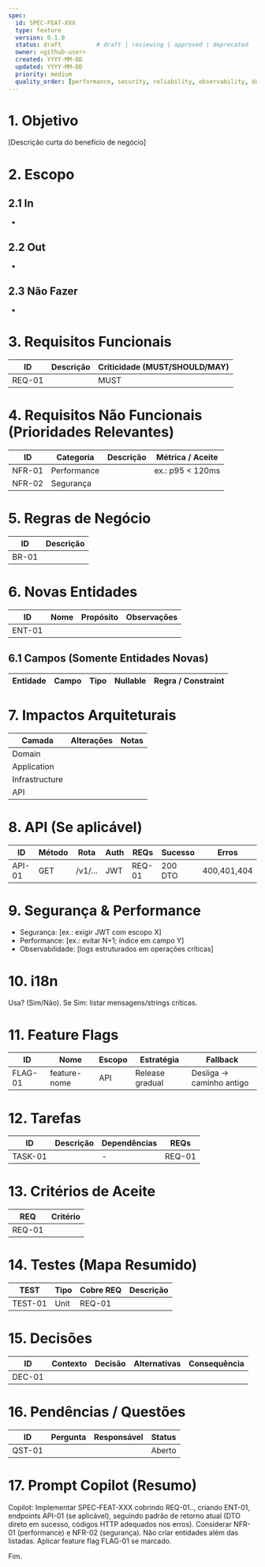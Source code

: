 ```yaml
--- 
spec:
  id: SPEC-FEAT-XXX
  type: feature
  version: 0.1.0
  status: draft          # draft | reviewing | approved | deprecated
  owner: <github-user>
  created: YYYY-MM-DD
  updated: YYYY-MM-DD
  priority: medium
  quality_order: [performance, security, reliability, observability, delivery_speed, cost]
---
```


# 1. Objetivo
[Descrição curta do benefício de negócio]

# 2. Escopo
## 2.1 In
- 
## 2.2 Out
- 
## 2.3 Não Fazer
- 

# 3. Requisitos Funcionais
| ID | Descrição | Criticidade (MUST/SHOULD/MAY) |
|----|-----------|--------------------------------|
| REQ-01 | | MUST |

# 4. Requisitos Não Funcionais (Prioridades Relevantes)
| ID | Categoria | Descrição | Métrica / Aceite |
|----|-----------|-----------|------------------|
| NFR-01 | Performance | | ex.: p95 < 120ms |
| NFR-02 | Segurança | | |

# 5. Regras de Negócio
| ID | Descrição |
|----|-----------|
| BR-01 | |

# 6. Novas Entidades
| ID | Nome | Propósito | Observações |
|----|------|-----------|-------------|
| ENT-01 | | | |

## 6.1 Campos (Somente Entidades Novas)
| Entidade | Campo | Tipo | Nullable | Regra / Constraint |
|----------|-------|------|----------|--------------------|

# 7. Impactos Arquiteturais
| Camada | Alterações | Notas |
|--------|------------|-------|
| Domain | | |
| Application | | |
| Infrastructure | | |
| API | | |

# 8. API (Se aplicável)
| ID | Método | Rota | Auth | REQs | Sucesso | Erros |
|----|--------|------|------|------|---------|-------|
| API-01 | GET | /v1/... | JWT | REQ-01 | 200 DTO | 400,401,404 |

# 9. Segurança & Performance
- Segurança: [ex.: exigir JWT com escopo X]
- Performance: [ex.: evitar N+1; índice em campo Y]
- Observabilidade: [logs estruturados em operações críticas]

# 10. i18n
Usa? (Sim/Não). Se Sim: listar mensagens/strings críticas.

# 11. Feature Flags
| ID | Nome | Escopo | Estratégia | Fallback |
|----|------|--------|------------|----------|
| FLAG-01 | feature-nome | API | Release gradual | Desliga → caminho antigo |

# 12. Tarefas
| ID | Descrição | Dependências | REQs |
|----|-----------|--------------|------|
| TASK-01 | | - | REQ-01 |

# 13. Critérios de Aceite
| REQ | Critério |
|-----|----------|
| REQ-01 | |

# 14. Testes (Mapa Resumido)
| TEST | Tipo | Cobre REQ | Descrição |
|------|------|-----------|-----------|
| TEST-01 | Unit | REQ-01 | |

# 15. Decisões
| ID | Contexto | Decisão | Alternativas | Consequência |
|----|----------|--------|--------------|--------------|
| DEC-01 | | | | |

# 16. Pendências / Questões
| ID | Pergunta | Responsável | Status |
|----|----------|-------------|--------|
| QST-01 | | | Aberto |

# 17. Prompt Copilot (Resumo)
Copilot: Implementar SPEC-FEAT-XXX cobrindo REQ-01.., criando ENT-01, endpoints API-01 (se aplicável), seguindo padrão de retorno atual (DTO direto em sucesso, códigos HTTP adequados nos erros). Considerar NFR-01 (performance) e NFR-02 (segurança). Não criar entidades além das listadas. Aplicar feature flag FLAG-01 se marcado.

Fim.